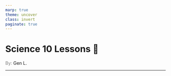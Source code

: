 ```yaml
---
marp: true
theme: uncover
class: invert
paginate: true
---
```

# <!--fit--> Science 10 Lessons :book:
<span style="color:grey">By:</span> Gen L.

<!--_footer: In partnership with Hyperion University, 2023-->
---
